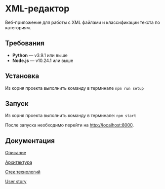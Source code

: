 # XML-редактор
Веб-приложение для работы с XML файлами и классификации текста по категориям.
## Требования
* **Python** — v3.9.1 или выше
* **Node.js** — v10.24.1 или выше
## Установка
Из корня проекта выполнить команду в терминале  ```npm run setup```
## Запуск
Из корня проекта выполнить команду в терминале: ```npm start```

После запуска необходимо перейти на [http://localhost:8000](http://localhost:8000).

## Документация
[Описание](./documentation/overview.pdf)

[Архитектура](./documentation/architecture.pdf)

[Стек технологий](./documentation/stack.pdf)

[User story](./documentation/user-story.pdf)